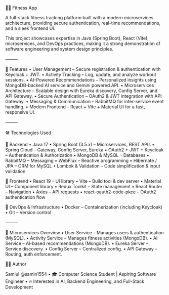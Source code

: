 🏋️‍♂️ Fitness App

A full-stack fitness tracking platform built with a modern microservices architecture, providing secure authentication, real-time recommendations, and a sleek frontend UI.

This project showcases expertise in Java (Spring Boot), React (Vite), microservices, and DevOps practices, making it a strong demonstration of software engineering and system design principles.

⸻

🚀 Features
	•	User Management – Secure registration & authentication with Keycloak + JWT.
	•	Activity Tracking – Log, update, and analyze workout sessions.
	•	AI-Powered Recommendations – Personalized insights using MongoDB-backed AI service and Gemini powered API.
	•	Microservices Architecture – Scalable design with Eureka discovery, Config Server, and API Gateway.
	•	Secure Authentication – OAuth2 & JWT integration with API Gateway.
	•	Messaging & Communication – RabbitMQ for inter-service event handling.
	•	Modern Frontend – React + Vite + Material UI for a fast, responsive UI.

⸻

🛠️ Technologies Used

🔹 Backend
	•	Java 17
	•	Spring Boot (3.5.x) – Microservices, REST APIs
	•	Spring Cloud – Gateway, Config Server, Eureka
	•	OAuth2 + JWT + Keycloak – Authentication & Authorization
	•	MongoDB & MySQL – Databases
	•	RabbitMQ – Messaging
	•	WebFlux – Reactive programming
	•	Hibernate / JPA – ORM for MySQL
	•	Lombok & Validation – Code simplification & input validation

🔹 Frontend
	•	React 19 – UI library
	•	Vite – Build tool & dev server
	•	Material UI – Component library
	•	Redux Toolkit – State management
	•	React Router – Navigation
	•	Axios – API requests
	•	react-oauth2-code-pkce – OAuth2 authentication flow

🔹 DevOps & Infrastructure
	•	Docker – Containerization (including Keycloak)
	•	Git – Version control

⸻

📂 Microservices Overview
	•	User Service – Manages users & authentication (MySQL).
	•	Activity Service – Manages fitness activities (MongoDB).
	•	AI Service – AI-based recommendations (MongoDB).
	•	Eureka Server – Service discovery.
	•	Config Server – Centralized config.
	•	API Gateway – Routing, auth enforcement.

  👨‍💻 Author

Samiul @samin1554
	•	🎓 Computer Science Student | Aspiring Software Engineer
	•	🔥 Interested in AI, Backend Engineering, and Full-Stack Development

